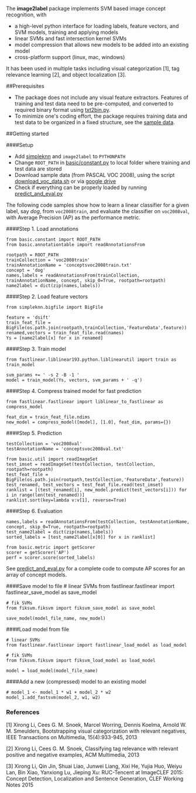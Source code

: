 
The **image2label** package implements SVM based image concept recognition, with

* a high-level python interface for loading labels, feature vectors, and SVM models, training and applying models
* linear SVMs and fast intersection kernel SVMs
* model compression that allows new models to be added into an existing model
* cross-platform support (linux, mac, windows) 

It has been used in multiple tasks including visual categorization [1], tag relevance learning [2], and object localization [3].

##Prerequisites

* The package does not include any visual feature extractors. Features of training and test data need to be pre-computed, and converted to required binary format using [txt2bin.py](https://github.com/li-xirong/simpleknn/blob/master/txt2bin.py).
* To minimize one's coding effort, the package requires training data and test data to be organized in a fixed structure, see the [sample data](http://www.mmc.ruc.edu.cn/research/negbp/voc2008train-voc2008val.zip).

##Getting started

####Setup

* Add [simpleknn](https://github.com/li-xirong/simpleknn) and `image2label` to `PYTHONPATH`
* Change `ROOT_PATH` in [basic/constant.py](basic/constant.py) to local folder where training and test data are stored
* Download sample data (from PASCAL VOC 2008), using the script [download\_voc\_data.sh](download_voc_data.sh) or via [google drive](https://drive.google.com/file/d/0B89Vll9z5OVEMk1oNTRaSXE5NUE/view?usp=sharing)
* Check if everything can be properly loaded by running [predict\_and\_eval.py](predict_and_eval.py) 

The following code samples show how to learn a linear classifier for a given label, say *dog*, from `voc2008train`, and evaluate the classifier on `voc2008val`, with Average Precision (AP) as the performance metric.


####Step 1. Load annotations

	from basic.constant import ROOT_PATH
	from basic.annotationtable import readAnnotationsFrom
        
	rootpath = ROOT_PATH
	trainCollection = 'voc2008train'
	trainAnnotationName = 'conceptsvoc2008train.txt'
	concept = 'dog'
	names,labels = readAnnotationsFrom(trainCollection, trainAnnotationName, concept, skip_0=True, rootpath=rootpath)
	name2label = dict(zip(names,labels))


####Step 2. Load feature vectors

	from simpleknn.bigfile import BigFile

	feature = 'dsift'
	train_feat_file = BigFile(os.path.join(rootpath,trainCollection,'FeatureData',feature))
	renamed,vectors = train_feat_file.read(names)
	Ys = [name2label[x] for x in renamed]


####Step 3. Train model

	from fastlinear.liblinear193.python.liblinearutil import train as train_model

	svm_params += ' -s 2 -B -1 '
	model = train_model(Ys, vectors, svm_params + ' -q')

####Step 4. Compress trained model for fast prediction
	
	from fastlinear.fastlinear import liblinear_to_fastlinear as compress_model

	feat_dim = train_feat_file.ndims
	new_model = compress_model([model], [1.0], feat_dim, params={})


####Step 5. Prediction

	testCollection = 'voc2008val'
	testAnnotationName = 'conceptsvoc2008val.txt'

	from basic.util import readImageSet
	test_imset = readImageSet(testCollection, testCollection, rootpath=rootpath)
	test_feat_file = BigFile(os.path.join(rootpath,testCollection,'FeatureData',feature))
	test_renamed, test_vectors = test_feat_file.read(test_imset)
	ranklist = [(test_renamed[i], new_model.predict(test_vectors[i])) for i in range(len(test_renamed))]
	ranklist.sort(key=lambda v:v[1], reverse=True)


####Step 6. Evaluation
	
	names,labels = readAnnotationsFrom(testCollection, testAnnotationName, concept, skip_0=True, rootpath=rootpath)
	test_name2label = dict(zip(names,labels))
	sorted_labels = [test_name2label[x[0]] for x in ranklist]

	from basic.metric import getScorer
	scorer = getScorer('AP')
	perf = scorer.score(sorted_labels)

See [predict\_and\_eval.py](predict_and_eval.py) for a complete code to compute AP scores for an array of concept models.        

####Save model to file
	# linear SVMs
	from fastlinear.fastlinear import fastlinear_save_model as save_model

	# fik SVMs
	from fiksvm.fiksvm import fiksvm_save_model as save_model
	
	save_model(model_file_name, new_model)

####Load model from file
	
	# linear SVMs
	from fastlinear.fastlinear import fastlinear_load_model as load_model

	# fik SVMs
	from fiksvm.fiksvm import fiksvm_load_model as load_model
	
	model = load_model(model_file_name)    

####Add a new (compressed) model to an existing model

	# model_1 <- model_1 * w1 + model_2 * w2
	model_1.add_fastsvm(model_2, w1, w2)



### References

[1] Xirong Li, Cees G. M. Snoek, Marcel Worring, Dennis Koelma, Arnold W. M. Smeulders, Bootstrapping visual categorization with relevant negatives, IEEE Transactions on Multimedia, 15(4):933-945, 2013

[2] Xirong Li, Cees G. M. Snoek,  Classifying tag relevance with relevant positive and negative examples, ACM Multimedia, 2013

[3] Xirong Li, Qin Jin, Shuai Liao, Junwei Liang, Xixi He, Yujia Huo, Weiyu Lan, Bin Xiao, Yanxiong Lu, Jieping Xu: RUC-Tencent at ImageCLEF 2015: Concept Detection, Localization and Sentence Generation, CLEF Working Notes 2015



